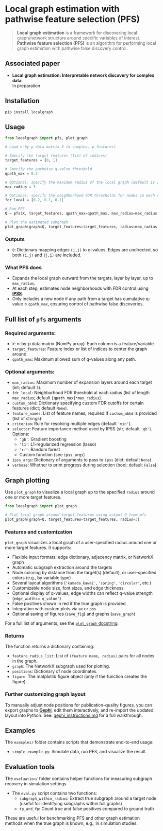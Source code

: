 # Local graph estimation with pathwise feature selection (PFS)

> **Local graph estimation** is a framework for discovering local graph/network structure around specific variables of interest.  
> **Pathwise feature selection (PFS)** is an algorithm for performing local graph estimation with pathwise false discovery control.

## Associated paper

- **Local graph estimation: Interpretable network discovery for complex data**  
	In preparation

## Installation
```
pip install localgraph
```

## Usage
```python
from localgraph import pfs, plot_graph

# Load n-by-p data matrix X (n samples, p features)

# Specify the target features (list of indices)
target_features = [0, 1]

# Specify the pathwise q-value threshold
qpath_max = 0.2

# Optional: specify the maximum radius of the local graph (default is 3)
max_radius = 3

# Optional: specify the neighborhood FDR thresholds for nodes in each radius
fdr_local = [0.2, 0.1, 0.1]

# Run PFS
Q = pfs(X, target_features, qpath_max=qpath_max, max_radius=max_radius, fdr_local=fdr_local)

# Plot the estimated subgraph
plot_graph(graph=Q, target_features=target_features, radius=max_radius)
```

### Outputs
- `Q`: Dictionary mapping edges `(i,j)` to q-values. Edges are undirected, so both `(i,j)` and `(j,i)` are included.

### What PFS does
- Expands the local graph outward from the targets, layer by layer, up to `max_radius`.
- At each step, estimates node neighborhoods with FDR control using [**IPSS**](https://github.com/omelikechi/ipss).
- Only includes a new node if any path from a target has cumulative q-value ≤ `qpath_max`, ensuring control of pathwise false discoveries.

## Full list of `pfs` arguments

### Required arguments:
- `X`: n-by-p data matrix (NumPy array). Each column is a feature/variable.
- `target_features`: Feature index or list of indices to center the graph around.
- `qpath_max`: Maximum allowed sum of q-values along any path.

### Optional arguments:
- `max_radius`: Maximum number of expansion layers around each target (int; default `3`).
- `fdr_local`: Neighborhood FDR threshold at each radius (list of length `max_radius`; default `[qpath_max]*max_radius`).
- `custom_nbhd`: Dictionary specifying custom FDR cutoffs for certain features (dict; default `None`).
- `feature_names`: List of feature names; required if `custom_nbhd` is provided (list of strings).
- `criterion`: Rule for resolving multiple edges (default `'min'`).
- `selector`: Feature importance method used by IPSS (str; default `'gb'`). Options:
	- `'gb'`: Gradient boosting
	- `'l1'`: L1-regularized regression (lasso)
	- `'rf'`: Random forest
	- Custom function (see `ipss_args`)
- `ipss_args`: Dictionary of arguments to pass to `ipss` (dict; default `None`)
- `verbose`: Whether to print progress during selection (bool; default `False`)

## Graph plotting

Use `plot_graph` to visualize a local graph up to the specified `radius` around one or more target features.

```python
from localgraph import plot_graph

# Plot local graph around target_features using output Q from pfs
plot_graph(graph=Q, target_features=target_features, radius=3)
```

### Features and customization
`plot_graph` visualizes a local graph of a user-specified radius around one or more target features. It supports:
- Flexible input formats: edge dictionary, adjacency matrix, or NetworkX graph
- Automatic subgraph extraction around the targets
- Node coloring by distance from the target(s) (default), or user-specified colors (e.g., by variable type)
- Several layout algorithms (`'kamada_kawai'`, `'spring'`, `'circular'`, etc.)
- Customizable node size, font sizes, and edge thickness
- Optional display of q-values; edge widths can reflect q-value strength (`edge_widths='q_value'`)
- False positives shown in red if the true graph is provided
- Integration with custom plots via `ax` or `pos`
- Optional saving of figures (`save_fig`) and graphs (`save_graph`)

For a full list of arguments, see the [`plot_graph` docstring](./localgraph/plotting/plot_graph.py).

### Returns
The function returns a dictionary containing:
- `feature_radius_list`: List of `(feature name, radius)` pairs for all nodes in the graph.
- `graph`: The NetworkX subgraph used for plotting.
- `positions`: Dictionary of node coordinates.
- `figure`: The matplotlib figure object (only if the function creates the figure).

### Further customizing graph layout

To manually adjust node positions for publication-quality figures, you can export graphs to [**Gephi**](https://gephi.org/), edit them interactively, and re-import the updated layout into Python. See: [gephi_instructions.md](./gephi_instructions.md) for a full walkthrough.

## Examples

The `examples/` folder contains scripts that demonstrate end-to-end usage:

- `simple_example.py`: Simulate data, run PFS, and visualize the result.

## Evaluation tools

The `evaluation/` folder contains helper functions for measuring subgraph recovery in simulation settings.

- The `eval.py` script contains two functions:
  - `subgraph_within_radius`: Extract true subgraph around a target node (useful for identifying subgraphs within full graphs)
  - `tp_and_fp`: Count true and false positives compared to ground truth

These are useful for benchmarking PFS and other graph estimation methods when the true graph is known, e.g., in simulation studies.










